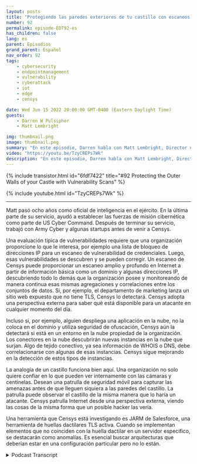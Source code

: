 ```yaml
---
layout: posts
title: "Protegiendo las paredes exteriores de tu castillo con escaneos de vulnerabilidad."
number: 92
permalink: episode-EDT92-es
has_children: false
lang: es
parent: Episodios
grand_parent: Español
nav_order: 92
tags:
    - cybersecurity
    - endpointmanagement
    - vulnerability
    - cyberattack
    - iot
    - edge
    - censys

date: Wed Jun 15 2022 20:00:00 GMT-0400 (Eastern Daylight Time)
guests:
    - Darren W Pulsipher
    - Matt Lembright

img: thumbnail.png
image: thumbnail.png
summary: "En este episodio, Darren habla con Matt Lembright, Director de Aplicaciones Federales, Censys, sobre cómo Censys evalúa la superficie de ataque de los dispositivos conectados a Internet, permitiendo a las organizaciones eliminar vulnerabilidades."
video: "https://youtu.be/TzyCREPs7Wk"
description: "En este episodio, Darren habla con Matt Lembright, Director de Aplicaciones Federales, Censys, sobre cómo Censys evalúa la superficie de ataque de los dispositivos conectados a Internet, permitiendo a las organizaciones eliminar vulnerabilidades."
---
```


<div>
{% include transistor.html id="6fdf7422" title="#92 Protecting the Outer Walls of your Castle with Vulnerability Scans" %}

{% include youtube.html id="TzyCREPs7Wk" %}
</div>

---

Matt pasó ocho años como oficial de inteligencia en el ejército. En la última parte de su servicio, ayudó a establecer las fuerzas de misión cibernética como parte de US Cyber Command. Después de terminar su servicio, trabajó con Army Cyber y algunas startups antes de venir a Censys.

Una evaluación típica de vulnerabilidades requiere que una organización proporcione lo que le interesa, por ejemplo una lista de bloqueo de direcciones IP para un escaneo de vulnerabilidad de credenciales. Luego, esas vulnerabilidades se descubren y se pueden corregir. Un escaneo de Censys puede proporcionar un escaneo amplio y profundo en Internet a partir de información básica como un dominio y algunas direcciones IP, descubriendo todo lo demás que la organización posee y monitoreando de manera continua esas mismas agregaciones y correlaciones entre los conjuntos de datos. Si, por ejemplo, el departamento de marketing lanza un sitio web expuesto que no tiene TLS, Censys lo detectará. Censys adopta una perspectiva externa para saber qué está disponible para un atacante en cualquier momento del día.

Incluso si, por ejemplo, alguien despliega una aplicación en la nube, no la coloca en el dominio y utiliza seguridad de ofuscación, Censys aún la detectará si está en un entorno en la nube propiedad de la organización. Los conectores en la nube descubrirán nuevas instancias en la nube que surjan. Algo de tejido conectivo, ya sea información de WHOIS o DNS, debe correlacionarse con algunas de esas instancias. Censys sigue mejorando en la detección de estos tipos de instancias.

La analogía de un castillo funciona bien aquí. Una organización no solo quiere confiar en lo que pueden ver internamente con las cámaras y centinelas. Desean una patrulla de seguridad móvil para capturar las amenazas antes de que lleguen siquiera a las paredes del castillo. La patrulla puede observar el castillo de la misma manera que lo haría un atacante. Censys patrulla Internet desde una perspectiva externa, viendo las cosas de la misma forma que un posible hacker las vería.

Una herramienta que Censys está investigando es JARM de Salesforce, una herramienta de huellas dactilares TLS activa. Cuando se implementan elementos que no coinciden con la huella dactilar en un servidor específico, se destacarán como anomalías. Es esencial buscar arquitecturas que deberían estar en una configuración particular pero no lo están.



<details>
<summary> Podcast Transcript </summary>

<p></p>

</details>
